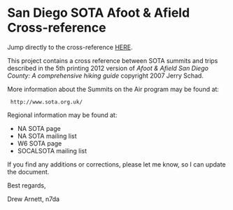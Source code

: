 San Diego SOTA Afoot & Afield Cross-reference
=============================================

Jump directly to the cross-reference [HERE](/SD%20SOTA%20afoot%20and%20afield%20cross%20references.csv).

This project contains a cross reference between SOTA summits and
trips described in the 5th printing 2012 version of _Afoot & Afield
San Diego County:  A comprehensive hiking guide_ copyright 2007 Jerry Schad.

More information about the Summits on the Air program may be found at:

     http://www.sota.org.uk/

Regional information may be found at:
* NA SOTA page
* NA SOTA mailing list
* W6 SOTA page
* SOCALSOTA mailing list

If you find any additions or corrections, please let me know, so I can update
the document.

Best regards,

Drew Arnett, n7da

